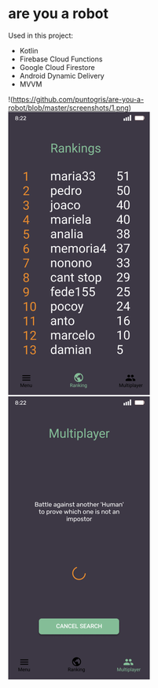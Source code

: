 # are you a robot
Used in this project:</br>
  * Kotlin</br>
  * Firebase Cloud Functions</br> 
  * Google Cloud Firestore</br>
  * Android Dynamic Delivery
  * MVVM
  
!(https://github.com/puntogris/are-you-a-robot/blob/master/screenshots/1.png)
![N|Sol4id](https://github.com/puntogris/are-you-a-robot/blob/master/screenshots/2.png)
![N|So44lid](https://github.com/puntogris/are-you-a-robot/blob/master/screenshots/3.png)
